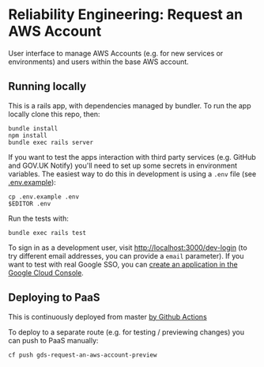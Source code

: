 # Reliability Engineering: Request an AWS Account

User interface to manage AWS Accounts (e.g. for new services or environments) and users within the base AWS account.

## Running locally

This is a rails app, with dependencies managed by bundler. To run the app locally clone this repo, then:

```shell
bundle install
npm install
bundle exec rails server
```

If you want to test the apps interaction with third party services (e.g. GitHub
and GOV.UK Notify) you'll need to set up some secrets in environment variables.
The easiest way to do this in development is using a `.env` file (see [.env.example](.env.example)):

```shell
cp .env.example .env
$EDITOR .env
```

Run the tests with:

```shell
bundle exec rails test
```

To sign in as a development user, visit <http://localhost:3000/dev-login> (to try different email addresses, you can provide a `email` parameter). If you want to test with real Google SSO, you can [create an application in the Google Cloud Console](https://console.developers.google.com/apis/credentials).

## Deploying to PaaS

This is continuously deployed from master [by Github Actions](https://github.com/alphagov/re-request-an-aws-account/blob/master/.github/workflows/bundle_and_release.yml)

To deploy to a separate route (e.g. for testing / previewing changes) you can push to PaaS manually:

```shell
cf push gds-request-an-aws-account-preview
```
